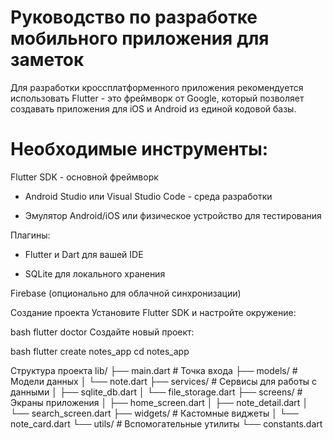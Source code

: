 # Руководство по разработке мобильного приложения для заметок
Для разработки кроссплатформенного приложения рекомендуется использовать Flutter - это фреймворк от Google, который позволяет создавать приложения для iOS и Android из единой кодовой базы.

# Необходимые инструменты:
Flutter SDK - основной фреймворк

- Android Studio или Visual Studio Code - среда разработки

- Эмулятор Android/iOS или физическое устройство для тестирования

Плагины:

- Flutter и Dart для вашей IDE

- SQLite для локального хранения

Firebase (опционально для облачной синхронизации)

Создание проекта
Установите Flutter SDK и настройте окружение:

bash
flutter doctor
Создайте новый проект:

bash
flutter create notes_app
cd notes_app

Структура проекта
lib/
├── main.dart          # Точка входа
├── models/            # Модели данных
│   └── note.dart
├── services/          # Сервисы для работы с данными
│   ├── sqlite_db.dart
│   └── file_storage.dart
├── screens/           # Экраны приложения
│   ├── home_screen.dart
│   ├── note_detail.dart
│   └── search_screen.dart
├── widgets/           # Кастомные виджеты
│   └── note_card.dart
└── utils/             # Вспомогательные утилиты
    └── constants.dart
